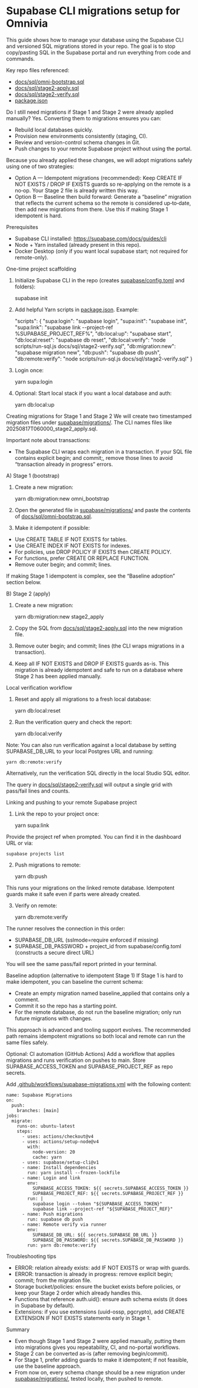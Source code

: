 # Supabase CLI migrations setup for Omnivia

This guide shows how to manage your database using the Supabase CLI and versioned SQL migrations stored in your repo. The goal is to stop copy/pasting SQL in the Supabase portal and run everything from code and commands.

Key repo files referenced:
- [docs/sql/omni-bootstrap.sql](docs/sql/omni-bootstrap.sql)
- [docs/sql/stage2-apply.sql](docs/sql/stage2-apply.sql)
- [docs/sql/stage2-verify.sql](docs/sql/stage2-verify.sql)
- [package.json](package.json)

Do I still need migrations if Stage 1 and Stage 2 were already applied manually?
Yes. Converting them to migrations ensures you can:
- Rebuild local databases quickly.
- Provision new environments consistently (staging, CI).
- Review and version-control schema changes in Git.
- Push changes to your remote Supabase project without using the portal.

Because you already applied these changes, we will adopt migrations safely using one of two strategies:
- Option A — Idempotent migrations (recommended): Keep CREATE IF NOT EXISTS / DROP IF EXISTS guards so re-applying on the remote is a no‑op. Your Stage 2 file is already written this way.
- Option B — Baseline then build forward: Generate a “baseline” migration that reflects the current schema so the remote is considered up‑to‑date, then add new migrations from there. Use this if making Stage 1 idempotent is hard.

Prerequisites
- Supabase CLI installed: https://supabase.com/docs/guides/cli
- Node + Yarn installed (already present in this repo).
- Docker Desktop (only if you want local supabase start; not required for remote-only).

One-time project scaffolding
1) Initialize Supabase CLI in the repo (creates [supabase/config.toml](supabase/config.toml) and folders):

    supabase init

2) Add helpful Yarn scripts in [package.json](package.json). Example:

    "scripts": {
      "supa:login": "supabase login",
      "supa:init": "supabase init",
      "supa:link": "supabase link --project-ref %SUPABASE_PROJECT_REF%",
      "db:local:up": "supabase start",
      "db:local:reset": "supabase db reset",
      "db:local:verify": "node scripts/run-sql.js docs/sql/stage2-verify.sql",
      "db:migration:new": "supabase migration new",
      "db:push": "supabase db push",
      "db:remote:verify": "node scripts/run-sql.js docs/sql/stage2-verify.sql"
    }

3) Login once:

    yarn supa:login

4) Optional: Start local stack if you want a local database and auth:

    yarn db:local:up

Creating migrations for Stage 1 and Stage 2
We will create two timestamped migration files under [supabase/migrations/](supabase/migrations/). The CLI names files like 20250817T060000_stage2_apply.sql.

Important note about transactions:
- The Supabase CLI wraps each migration in a transaction. If your SQL file contains explicit begin; and commit;, remove those lines to avoid “transaction already in progress” errors.

A) Stage 1 (bootstrap)
1) Create a new migration:

    yarn db:migration:new omni_bootstrap

2) Open the generated file in [supabase/migrations/](supabase/migrations/) and paste the contents of [docs/sql/omni-bootstrap.sql](docs/sql/omni-bootstrap.sql).

3) Make it idempotent if possible:
- Use CREATE TABLE IF NOT EXISTS for tables.
- Use CREATE INDEX IF NOT EXISTS for indexes.
- For policies, use DROP POLICY IF EXISTS then CREATE POLICY.
- For functions, prefer CREATE OR REPLACE FUNCTION.
- Remove outer begin; and commit; lines.

If making Stage 1 idempotent is complex, see the “Baseline adoption” section below.

B) Stage 2 (apply)
1) Create a new migration:

    yarn db:migration:new stage2_apply

2) Copy the SQL from [docs/sql/stage2-apply.sql](docs/sql/stage2-apply.sql) into the new migration file.

3) Remove outer begin; and commit; lines (the CLI wraps migrations in a transaction).

4) Keep all IF NOT EXISTS and DROP IF EXISTS guards as-is. This migration is already idempotent and safe to run on a database where Stage 2 has been applied manually.

Local verification workflow
1) Reset and apply all migrations to a fresh local database:

    yarn db:local:reset

2) Run the verification query and check the report:

    yarn db:local:verify

Note: You can also run verification against a local database by setting SUPABASE_DB_URL to your local Postgres URL and running:

    yarn db:remote:verify

Alternatively, run the verification SQL directly in the local Studio SQL editor.

The query in [docs/sql/stage2-verify.sql](docs/sql/stage2-verify.sql) will output a single grid with pass/fail lines and counts.

Linking and pushing to your remote Supabase project
1) Link the repo to your project once:

    yarn supa:link

Provide the project ref when prompted. You can find it in the dashboard URL or via:

    supabase projects list

2) Push migrations to remote:

    yarn db:push

This runs your migrations on the linked remote database. Idempotent guards make it safe even if parts were already created.

3) Verify on remote:

    yarn db:remote:verify

The runner resolves the connection in this order:
- SUPABASE_DB_URL (sslmode=require enforced if missing)
- SUPABASE_DB_PASSWORD + project_id from supabase/config.toml (constructs a secure direct URL)

You will see the same pass/fail report printed in your terminal.

Baseline adoption (alternative to idempotent Stage 1)
If Stage 1 is hard to make idempotent, you can baseline the current schema:

- Create an empty migration named baseline_applied that contains only a comment.
- Commit it so the repo has a starting point.
- For the remote database, do not run the baseline migration; only run future migrations with changes.

This approach is advanced and tooling support evolves. The recommended path remains idempotent migrations so both local and remote can run the same files safely.

Optional: CI automation (GitHub Actions)
Add a workflow that applies migrations and runs verification on pushes to main. Store SUPABASE_ACCESS_TOKEN and SUPABASE_PROJECT_REF as repo secrets.

Add [ .github/workflows/supabase-migrations.yml](.github/workflows/supabase-migrations.yml) with the following content:

    name: Supabase Migrations
    on:
      push:
        branches: [main]
    jobs:
      migrate:
        runs-on: ubuntu-latest
        steps:
          - uses: actions/checkout@v4
          - uses: actions/setup-node@v4
            with:
              node-version: 20
              cache: yarn
          - uses: supabase/setup-cli@v1
          - name: Install dependencies
            run: yarn install --frozen-lockfile
          - name: Login and link
            env:
              SUPABASE_ACCESS_TOKEN: ${{ secrets.SUPABASE_ACCESS_TOKEN }}
              SUPABASE_PROJECT_REF: ${{ secrets.SUPABASE_PROJECT_REF }}
            run: |
              supabase login --token "${SUPABASE_ACCESS_TOKEN}"
              supabase link --project-ref "${SUPABASE_PROJECT_REF}"
          - name: Push migrations
            run: supabase db push
          - name: Remote verify via runner
            env:
              SUPABASE_DB_URL: ${{ secrets.SUPABASE_DB_URL }}
              SUPABASE_DB_PASSWORD: ${{ secrets.SUPABASE_DB_PASSWORD }}
            run: yarn db:remote:verify

Troubleshooting tips
- ERROR: relation already exists: add IF NOT EXISTS or wrap with guards.
- ERROR: transaction is already in progress: remove explicit begin; commit; from the migration file.
- Storage bucket/policies: ensure the bucket exists before policies, or keep your Stage 2 order which already handles this.
- Functions that reference auth.uid(): ensure auth schema exists (it does in Supabase by default).
- Extensions: if you use extensions (uuid-ossp, pgcrypto), add CREATE EXTENSION IF NOT EXISTS statements early in Stage 1.

Summary
- Even though Stage 1 and Stage 2 were applied manually, putting them into migrations gives you repeatability, CI, and no-portal workflows.
- Stage 2 can be converted as-is (after removing begin/commit).
- For Stage 1, prefer adding guards to make it idempotent; if not feasible, use the baseline approach.
- From now on, every schema change should be a new migration under [supabase/migrations/](supabase/migrations/), tested locally, then pushed to remote.